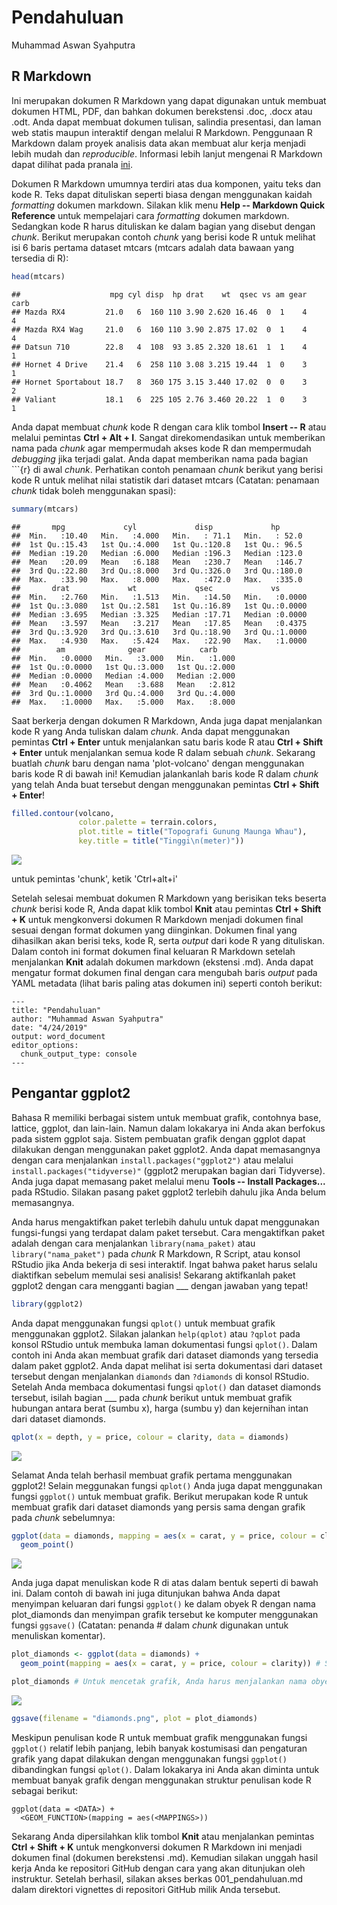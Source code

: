 Pendahuluan
================
Muhammad Aswan Syahputra

R Markdown
----------

Ini merupakan dokumen R Markdown yang dapat digunakan untuk membuat dokumen HTML, PDF, dan bahkan dokumen berekstensi .doc, .docx atau .odt. Anda dapat membuat dokumen tulisan, salindia presentasi, dan laman web statis maupun interaktif dengan melalui R Markdown. Penggunaan R Markdown dalam proyek analisis data akan membuat alur kerja menjadi lebih mudah dan *reproducible*. Informasi lebih lanjut mengenai R Markdown dapat dilihat pada pranala [ini](http://rmarkdown.rstudio.com).

Dokumen R Markdown umumnya terdiri atas dua komponen, yaitu teks dan kode R. Teks dapat dituliskan seperti biasa dengan menggunakan kaidah *formatting* dokumen markdown. Silakan klik menu **Help -- Markdown Quick Reference** untuk mempelajari cara *formatting* dokumen markdown. Sedangkan kode R harus dituliskan ke dalam bagian yang disebut dengan *chunk*. Berikut merupakan contoh *chunk* yang berisi kode R untuk melihat isi 6 baris pertama dataset mtcars (mtcars adalah data bawaan yang tersedia di R):

``` r
head(mtcars) 
```

    ##                    mpg cyl disp  hp drat    wt  qsec vs am gear carb
    ## Mazda RX4         21.0   6  160 110 3.90 2.620 16.46  0  1    4    4
    ## Mazda RX4 Wag     21.0   6  160 110 3.90 2.875 17.02  0  1    4    4
    ## Datsun 710        22.8   4  108  93 3.85 2.320 18.61  1  1    4    1
    ## Hornet 4 Drive    21.4   6  258 110 3.08 3.215 19.44  1  0    3    1
    ## Hornet Sportabout 18.7   8  360 175 3.15 3.440 17.02  0  0    3    2
    ## Valiant           18.1   6  225 105 2.76 3.460 20.22  1  0    3    1

Anda dapat membuat *chunk* kode R dengan cara klik tombol **Insert -- R** atau melalui pemintas **Ctrl + Alt + I**. Sangat direkomendasikan untuk memberikan nama pada *chunk* agar mempermudah akses kode R dan mempermudah *debugging* jika terjadi galat. Anda dapat memberikan nama pada bagian \`\`\`{r} di awal *chunk*. Perhatikan contoh penamaan *chunk* berikut yang berisi kode R untuk melihat nilai statistik dari dataset mtcars (Catatan: penamaan *chunk* tidak boleh menggunakan spasi):

``` r
summary(mtcars)
```

    ##       mpg             cyl             disp             hp       
    ##  Min.   :10.40   Min.   :4.000   Min.   : 71.1   Min.   : 52.0  
    ##  1st Qu.:15.43   1st Qu.:4.000   1st Qu.:120.8   1st Qu.: 96.5  
    ##  Median :19.20   Median :6.000   Median :196.3   Median :123.0  
    ##  Mean   :20.09   Mean   :6.188   Mean   :230.7   Mean   :146.7  
    ##  3rd Qu.:22.80   3rd Qu.:8.000   3rd Qu.:326.0   3rd Qu.:180.0  
    ##  Max.   :33.90   Max.   :8.000   Max.   :472.0   Max.   :335.0  
    ##       drat             wt             qsec             vs        
    ##  Min.   :2.760   Min.   :1.513   Min.   :14.50   Min.   :0.0000  
    ##  1st Qu.:3.080   1st Qu.:2.581   1st Qu.:16.89   1st Qu.:0.0000  
    ##  Median :3.695   Median :3.325   Median :17.71   Median :0.0000  
    ##  Mean   :3.597   Mean   :3.217   Mean   :17.85   Mean   :0.4375  
    ##  3rd Qu.:3.920   3rd Qu.:3.610   3rd Qu.:18.90   3rd Qu.:1.0000  
    ##  Max.   :4.930   Max.   :5.424   Max.   :22.90   Max.   :1.0000  
    ##        am              gear            carb      
    ##  Min.   :0.0000   Min.   :3.000   Min.   :1.000  
    ##  1st Qu.:0.0000   1st Qu.:3.000   1st Qu.:2.000  
    ##  Median :0.0000   Median :4.000   Median :2.000  
    ##  Mean   :0.4062   Mean   :3.688   Mean   :2.812  
    ##  3rd Qu.:1.0000   3rd Qu.:4.000   3rd Qu.:4.000  
    ##  Max.   :1.0000   Max.   :5.000   Max.   :8.000

Saat berkerja dengan dokumen R Markdown, Anda juga dapat menjalankan kode R yang Anda tuliskan dalam *chunk*. Anda dapat menggunakan pemintas **Ctrl + Enter** untuk menjalankan satu baris kode R atau **Ctrl + Shift + Enter** untuk menjalankan semua kode R dalam sebuah *chunk*. Sekarang buatlah *chunk* baru dengan nama 'plot-volcano' dengan menggunakan baris kode R di bawah ini! Kemudian jalankanlah baris kode R dalam *chunk* yang telah Anda buat tersebut dengan menggunakan pemintas **Ctrl + Shift + Enter**!

``` r
filled.contour(volcano,
               color.palette = terrain.colors, 
               plot.title = title("Topografi Gunung Maunga Whau"), 
               key.title = title("Tinggi\n(meter)"))
```

<img src="001_pendahuluan_files/figure-markdown_github/plot-volcano-1.png" style="display: block; margin: auto;" />

untuk pemintas 'chunk', ketik 'Ctrl+alt+i'

Setelah selesai membuat dokumen R Markdown yang berisikan teks beserta *chunk* berisi kode R, Anda dapat klik tombol **Knit** atau pemintas **Ctrl + Shift + K** untuk mengkonversi dokumen R Markdown menjadi dokumen final sesuai dengan format dokumen yang diinginkan. Dokumen final yang dihasilkan akan berisi teks, kode R, serta *output* dari kode R yang dituliskan. Dalam contoh ini format dokumen final keluaran R Markdown setelah menjalankan **Knit** adalah dokumen markdown (ekstensi .md). Anda dapat mengatur format dokumen final dengan cara mengubah baris *output* pada YAML metadata (lihat baris paling atas dokumen ini) seperti contoh berikut:

    ---
    title: "Pendahuluan"
    author: "Muhammad Aswan Syahputra"
    date: "4/24/2019"
    output: word_document
    editor_options: 
      chunk_output_type: console
    ---

Pengantar ggplot2
-----------------

Bahasa R memiliki berbagai sistem untuk membuat grafik, contohnya base, lattice, ggplot, dan lain-lain. Namun dalam lokakarya ini Anda akan berfokus pada sistem ggplot saja. Sistem pembuatan grafik dengan ggplot dapat dilakukan dengan menggunakan paket ggplot2. Anda dapat memasangnya dengan cara menjalankan `install.packages("ggplot2")` atau melalui `install.packages("tidyverse)"` (ggplot2 merupakan bagian dari Tidyverse). Anda juga dapat memasang paket melalui menu **Tools -- Install Packages...** pada RStudio. Silakan pasang paket ggplot2 terlebih dahulu jika Anda belum memasangnya.

Anda harus mengaktifkan paket terlebih dahulu untuk dapat menggunakan fungsi-fungsi yang terdapat dalam paket tersebut. Cara mengaktifkan paket adalah dengan cara menjalankan `library(nama_paket)` atau `library("nama_paket")` pada *chunk* R Markdown, R Script, atau konsol RStudio jika Anda bekerja di sesi interaktif. Ingat bahwa paket harus selalu diaktifkan sebelum memulai sesi analisis! Sekarang aktifkanlah paket ggplot2 dengan cara mengganti bagian \_\_\_ dengan jawaban yang tepat!

``` r
library(ggplot2)
```

Anda dapat menggunakan fungsi `qplot()` untuk membuat grafik menggunakan ggplot2. Silakan jalankan `help(qplot)` atau `?qplot` pada konsol RStudio untuk membuka laman dokumentasi fungsi `qplot()`. Dalam contoh ini Anda akan membuat grafik dari dataset diamonds yang tersedia dalam paket ggplot2. Anda dapat melihat isi serta dokumentasi dari dataset tersebut dengan menjalankan `diamonds` dan `?diamonds` di konsol RStudio. Setelah Anda membaca dokumentasi fungsi `qplot()` dan dataset diamonds tersebut, isilah bagian \_\_\_ pada *chunk* berikut untuk membuat grafik hubungan antara berat (sumbu x), harga (sumbu y) dan kejernihan intan dari dataset diamonds.

``` r
qplot(x = depth, y = price, colour = clarity, data = diamonds)
```

<img src="001_pendahuluan_files/figure-markdown_github/plot-diamonds1-1.png" style="display: block; margin: auto;" />

Selamat Anda telah berhasil membuat grafik pertama menggunakan ggplot2! Selain meggunakan fungsi `qplot()` Anda juga dapat menggunakan fungsi `ggplot()` untuk membuat grafik. Berikut merupakan kode R untuk membuat grafik dari dataset diamonds yang persis sama dengan grafik pada *chunk* sebelumnya:

``` r
ggplot(data = diamonds, mapping = aes(x = carat, y = price, colour = clarity)) +
  geom_point()
```

<img src="001_pendahuluan_files/figure-markdown_github/plot-diamonds2-1.png" style="display: block; margin: auto;" />

Anda juga dapat menuliskan kode R di atas dalam bentuk seperti di bawah ini. Dalam contoh di bawah ini juga ditunjukan bahwa Anda dapat menyimpan keluaran dari fungsi `ggplot()` ke dalam obyek R dengan nama plot\_diamonds dan menyimpan grafik tersebut ke komputer menggunakan fungsi `ggsave()` (Catatan: penanda \# dalam *chunk* digunakan untuk menuliskan komentar).

``` r
plot_diamonds <- ggplot(data = diamonds) +
  geom_point(mapping = aes(x = carat, y = price, colour = clarity)) # Saat output disimpan ke dalam obyek R, grafik tidak otomatis dicetak

plot_diamonds # Untuk mencetak grafik, Anda harus menjalankan nama obyek R yang sebelumnya dibuat
```

<img src="001_pendahuluan_files/figure-markdown_github/plot-diamonds3-1.png" style="display: block; margin: auto;" />

``` r
ggsave(filename = "diamonds.png", plot = plot_diamonds)
```

Meskipun penulisan kode R untuk membuat grafik menggunakan fungsi `ggplot()` relatif lebih panjang, lebih banyak kostumisasi dan pengaturan grafik yang dapat dilakukan dengan menggunakan fungsi `ggplot()` dibandingkan fungsi `qplot()`. Dalam lokakarya ini Anda akan diminta untuk membuat banyak grafik dengan menggunakan struktur penulisan kode R sebagai berikut:

    ggplot(data = <DATA>) +
      <GEOM_FUNCTION>(mapping = aes(<MAPPINGS>))  

Sekarang Anda dipersilahkan klik tombol **Knit** atau menjalankan pemintas **Ctrl + Shift + K** untuk mengkonversi dokumen R Markdown ini menjadi dokumen final (dokumen berekstensi .md). Kemudian silakan unggah hasil kerja Anda ke repositori GitHub dengan cara yang akan ditunjukan oleh instruktur. Setelah berhasil, silakan akses berkas 001\_pendahuluan.md dalam direktori vignettes di repositori GitHub milik Anda tersebut.

